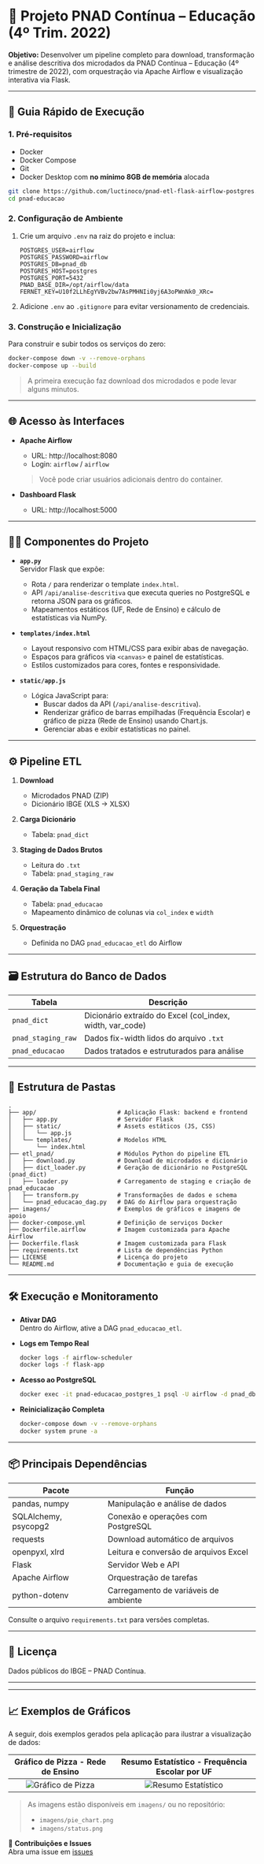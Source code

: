 # 📘 Projeto PNAD Contínua – Educação (4º Trim. 2022)

**Objetivo:** Desenvolver um pipeline completo para download, transformação e análise descritiva dos microdados da PNAD Contínua – Educação (4º trimestre de 2022), com orquestração via Apache Airflow e visualização interativa via Flask.

---

## 🚀 Guia Rápido de Execução

### 1. Pré-requisitos

- Docker  
- Docker Compose  
- Git
-  Docker Desktop com **no mínimo 8GB de memória** alocada

```bash
git clone https://github.com/luctinoco/pnad-etl-flask-airflow-postgres.git
cd pnad-educacao
```

### 2. Configuração de Ambiente

1. Crie um arquivo `.env` na raiz do projeto e inclua:

   ```env
   POSTGRES_USER=airflow
   POSTGRES_PASSWORD=airflow
   POSTGRES_DB=pnad_db
   POSTGRES_HOST=postgres
   POSTGRES_PORT=5432
   PNAD_BASE_DIR=/opt/airflow/data
   FERNET_KEY=U10f2LLhEgYVBv2bw7AsPMHNIi0yj6A3oPWnNk0_XRc=
   ```

2. Adicione `.env` ao `.gitignore` para evitar versionamento de credenciais.

### 3. Construção e Inicialização

Para construir e subir todos os serviços do zero:

```bash
docker-compose down -v --remove-orphans
docker-compose up --build
```

> A primeira execução faz download dos microdados e pode levar alguns minutos.

---

## 🌐 Acesso às Interfaces

- **Apache Airflow**  
  - URL: http://localhost:8080  
  - Login: `airflow` / `airflow`  
  > Você pode criar usuários adicionais dentro do container.

- **Dashboard Flask**  
  - URL: http://localhost:5000  
---

## 👨‍💻 Componentes do Projeto

- **`app.py`**  
  Servidor Flask que expõe:
  - Rota `/` para renderizar o template `index.html`.  
  - API `/api/analise-descritiva` que executa queries no PostgreSQL e retorna JSON para os gráficos.  
  - Mapeamentos estáticos (UF, Rede de Ensino) e cálculo de estatísticas via NumPy.

- **`templates/index.html`**  
  - Layout responsivo com HTML/CSS para exibir abas de navegação.  
  - Espaços para gráficos via `<canvas>` e painel de estatísticas.  
  - Estilos customizados para cores, fontes e responsividade.

- **`static/app.js`**  
  - Lógica JavaScript para:
    - Buscar dados da API (`/api/analise-descritiva`).  
    - Renderizar gráfico de barras empilhadas (Frequência Escolar) e gráfico de pizza (Rede de Ensino) usando Chart.js.  
    - Gerenciar abas e exibir estatísticas no painel.

---

## ⚙️ Pipeline ETL

1. **Download**  
   - Microdados PNAD (ZIP)  
   - Dicionário IBGE (XLS → XLSX)

2. **Carga Dicionário**  
   - Tabela: `pnad_dict`

3. **Staging de Dados Brutos**  
   - Leitura do `.txt`  
   - Tabela: `pnad_staging_raw`

4. **Geração da Tabela Final**  
   - Tabela: `pnad_educacao`  
   - Mapeamento dinâmico de colunas via `col_index` e `width`

5. **Orquestração**  
   - Definida no DAG `pnad_educacao_etl` do Airflow

---

## 🗃️ Estrutura do Banco de Dados

| Tabela               | Descrição                                          |
|----------------------|----------------------------------------------------|
| `pnad_dict`          | Dicionário extraído do Excel (col_index, width, var_code) |
| `pnad_staging_raw`   | Dados fix-width lidos do arquivo `.txt`            |
| `pnad_educacao`      | Dados tratados e estruturados para análise         |

---

## 📂 Estrutura de Pastas

```text
.
├── app/                       # Aplicação Flask: backend e frontend
│   ├── app.py                 # Servidor Flask
│   ├── static/                # Assets estáticos (JS, CSS)
│   │   └── app.js
│   └── templates/             # Modelos HTML
│       └── index.html
├── etl_pnad/                  # Módulos Python do pipeline ETL
│   ├── download.py            # Download de microdados e dicionário
│   ├── dict_loader.py         # Geração de dicionário no PostgreSQL (pnad_dict)
│   ├── loader.py              # Carregamento de staging e criação de pnad_educacao
│   ├── transform.py           # Transformações de dados e schema
│   └── pnad_educacao_dag.py   # DAG do Airflow para orquestração
├── imagens/                   # Exemplos de gráficos e imagens de apoio
├── docker-compose.yml         # Definição de serviços Docker
├── Dockerfile.airflow         # Imagem customizada para Apache Airflow
├── Dockerfile.flask           # Imagem customizada para Flask
├── requirements.txt           # Lista de dependências Python
├── LICENSE                    # Licença do projeto
└── README.md                  # Documentação e guia de execução
```

---

## 🛠️ Execução e Monitoramento

- **Ativar DAG**  
  Dentro do Airflow, ative a DAG `pnad_educacao_etl`.

- **Logs em Tempo Real**  
  ```bash
  docker logs -f airflow-scheduler
  docker logs -f flask-app
  ```

- **Acesso ao PostgreSQL**  
  ```bash
  docker exec -it pnad-educacao_postgres_1 psql -U airflow -d pnad_db
  ```

- **Reinicialização Completa**  
  ```bash
  docker-compose down -v --remove-orphans
  docker system prune -a
  ```

---

## 📦 Principais Dependências

| Pacote                | Função                                       |
|-----------------------|----------------------------------------------|
| pandas, numpy         | Manipulação e análise de dados               |
| SQLAlchemy, psycopg2  | Conexão e operações com PostgreSQL           |
| requests              | Download automático de arquivos              |
| openpyxl, xlrd        | Leitura e conversão de arquivos Excel        |
| Flask                 | Servidor Web e API                           |
| Apache Airflow        | Orquestração de tarefas                      |
| python-dotenv         | Carregamento de variáveis de ambiente        |

Consulte o arquivo `requirements.txt` para versões completas.

---

## 📄 Licença

Dados públicos do IBGE – PNAD Contínua.  

---


---

## 📈 Exemplos de Gráficos

A seguir, dois exemplos gerados pela aplicação para ilustrar a visualização de dados:

| Gráfico de Pizza - Rede de Ensino | Resumo Estatístico - Frequência Escolar por UF |
|:---------------------------------:|:----------------------------------------------:|
| ![Gráfico de Pizza](imagens/pie_chart.png) | ![Resumo Estatístico](imagens/status.png) |

> As imagens estão disponíveis em `imagens/` ou no repositório:
> - `imagens/pie_chart.png`
> - `imagens/status.png`


🔗 **Contribuições e Issues**  
Abra uma issue em [issues](https://github.com/luctinoco/pnad-etl-flask-airflow-postgres/issues)  
